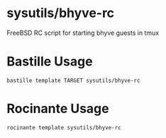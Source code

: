# sysutils/bhyve-rc
FreeBSD RC script for starting bhyve guests in tmux


# Bastille Usage
```shell
bastille template TARGET sysutils/bhyve-rc
```

# Rocinante Usage
```shell
rocinante template sysutils/bhyve-rc
```
